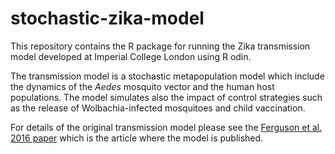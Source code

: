 # stochastic-zika-model
This repository contains the R package for running the Zika transmission model developed at Imperial College London using R odin.

The transmission model is a stochastic metapopulation model which include the dynamics of the _Aedes_ mosquito vector and the human host populations. The model simulates also the impact of control strategies such as the release of Wolbachia-infected mosquitoes and child vaccination.

For details of the original transmission model please see the [Ferguson et al. 2016 paper](https://science.sciencemag.org/content/353/6297/353) 
which is the article where the model is published.
